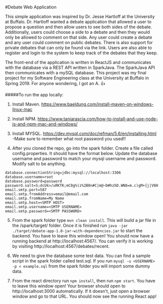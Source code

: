 #Debate Web Application

This simple application was inspired by Dr. Jesse Hartloff at the University at Buffalo.  Dr. Hartloff wanted a debate application that allowed a user to propose a question and then allow users to see both sides of the debate.  Additionally, users could choose a side to a debate and then they would only be allowed to comment on that side.  Any user could create a debate and any user could comment on public debates.  There is also support for private debates that can only be found via the link.  Users are also able to register and login to the system to keep track of the debates that they keep.

The front-end of the application is written in ReactJS and communicates with the database via a REST API written in SparkJava.  The SparkJava API then communicates with a mySQL database.  This project was my final project for my Software Engineering class at the University at Buffalo in Spring 2019. For anyone wondering, I got an A. :+1:

#####To run the app locally:

1. Install Maven. https://www.baeldung.com/install-maven-on-windows-linux-mac

2. Install NPM. https://www.taniarascia.com/how-to-install-and-use-node-js-and-npm-mac-and-windows/

3. Install MYSQL. https://dev.mysql.com/doc/refman/5.6/en/installing.html
    -Make sure to remember what root password you used!!

4. After you cloned the repo, go into the spark folder.  Create a file called config.properties.  It should have the format below.  Update the database username and password to match your mysql username and password.  Modify salt to be anything.

```#debate app properties
database.connectionString=jdbc:mysql://localhost:3306
database.username=root
database.password=password
password.salt=S;dcUk>/uRKTK;mC8g%(z%2B0n#C|m@~D#hzhD.WN8=m.c)gM+{j|V8H
email.smtp.port=587
email.smtp.fromAddress=email@email.com
email.smtp.fromName=My Name
email.smtp.host=<SMTP HOST>
email.smtp.username=<SMTP USERNAME>
email.smtp.password=<SMTP PASSWORD>
```

5. From the spark folder type ```mvn clean install```.  This will build a jar file in the /spark/target/ folder.  Once it is finished run ```java -jar ./target/debate-app-1.0-jar-with-dependencies.jar``` to start the backend.  You have to leave this window open!  You should now have a running backend at http://localhost:4567/.  You can verify it is working by visiting http://localhost:4567/debates/recent.

6. We need to give the database some test data.  You can find a sample script in the spark folder called test.sql.  If you run ```mysql -u <USERNAME> -p < example.sql``` from the spark folder you will import some dummy data.

7. From the react directory run ```npm install```, then run ```npm start```.  You have to leave this window open!  Your browser should open to http://localhost:3000 automatically.  If it doesn't, just open a browser window and go to that URL.  You should now see the running React app!
